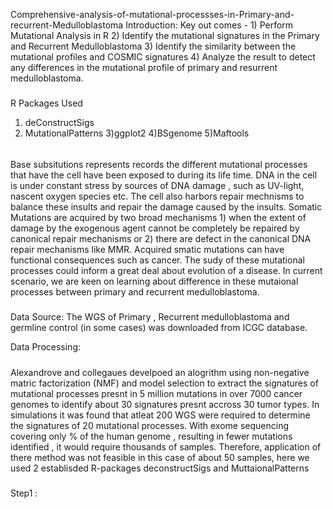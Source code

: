 Comprehensive-analysis-of-mutational-processses-in-Primary-and-recurrent-Medulloblastoma
Introduction:
Key out comes - 1) Perform Mutational Analysis in R 2) Identify the mutational signatures in the Primary and Recurrent Medulloblastoma 3) Identify the similarity between the mutational profiles and COSMIC signatures 4) Analyze the result to detect any differences in the mutational profile of primary and resurrent medulloblastoma. 
#####
R Packages Used 
1) deConstructSigs
2) MutationalPatterns
3)ggplot2
4)BSgenome
5)Maftools
######
Base subsitutions represents records the different mutational processes that have the cell have been exposed to during its life time. DNA in the cell is under constant stress by sources of DNA damage , such as UV-light, nascent oxygen species etc. The cell also harbors repair mechnisms to balance these insults and repair the damage caused by the insults. Somatic Mutations are acquired by two broad mechanisms 1) when the extent of damage by the exogenous agent cannot be completely be repaired by canonical repair mechanisms or 2) there are defect in the canonical DNA repair mechanisms like MMR. Acquired smatic mutations can have functional consequences such as cancer. The sudy of these mutational processes could inform a great deal about evolution of a disease. In current scenario, we are keen on learning about difference in these mutaional processes between primary and recurrent medulloblastoma. 
#####
Data Source: The WGS of Primary , Recurrent medulloblastoma and germline control (in some cases) was downloaded from  ICGC database. 

Data Processing:




#####
Alexandrove and collegaues develpoed an alogrithm using non-negative matric factorization (NMF) and model selection to extract the signatures of mutational processes presnt in 5 million mutations in over 7000 cancer genomes to identify about 30 signatures presnt accross 30 tumor types. In simulations it was found that atleat 200 WGS were required to determine the signatures of 20 mutational processes. With exome sequencing covering only % of the human genome , resulting in fewer mutations identified , it would require thousands of samples. Therefore, application of there method was not feasible in this case of about 50 samples, here we used 2 establisded R-packages deconstructSigs and MuttaionalPatterns

###
Step1 :
